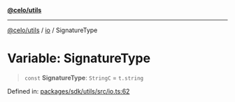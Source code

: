 [**@celo/utils**](../../README.md)

***

[@celo/utils](../../README.md) / [io](../README.md) / SignatureType

# Variable: SignatureType

> `const` **SignatureType**: `StringC` = `t.string`

Defined in: [packages/sdk/utils/src/io.ts:62](https://github.com/celo-org/developer-tooling/blob/master/packages/sdk/utils/src/io.ts#L62)
